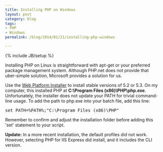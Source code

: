 ```yaml
---
title: Installing PHP on Windows
layout: post
category: blog
tags:
- PHP
- Windows
permalink: /blog/2014/01/21/installing-php-windows

---
```

{% include JB/setup %}
<div id="node-313" class="node node-blog node-promoted">
  <div class="content clearfix">
    <div class="field field-name-body field-type-text-with-summary field-label-hidden"><div class="field-items"><div class="field-item even"><p>Installing PHP on Linux is straightforward with apt-get or your preferred package management system. Although PHP.net does not provide that uber-simple solution, Microsoft provides a solution for us.</p>
<!--break-->
<p>Use the <a href="http://www.microsoft.com/web/platform/phponwindows.aspx">Web Platform Installer</a> to install stable versions of 5.2 or 5.3. On my computer, this installed PHP at <strong>C:\Program Files (x86)\PHP\php.exe</strong>. Unfortunately, the installer does not update your PATH for trivial command-line usage. To add the path to php.exe into your batch file, add this line:</p>
<pre class="brush:bash">
set PATH=%PATH%;"C:\Program Files (x86)\PHP"</pre>
<p>Remember to confirm and adjust the installation folder before adding this 'set' statement to your script.</p>
<p><strong>Update:</strong> In a more recent installation, the default profiles did not work. However, selecting PHP for IIS Express did install, and it includes the CLI version.</p>
</div></div></div>  </div>
</div>
